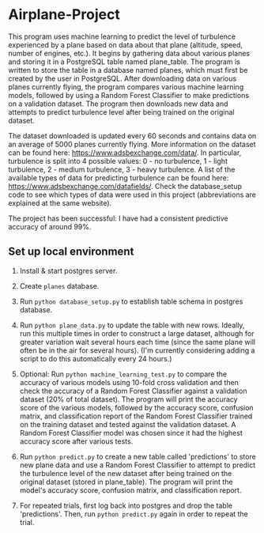 # Airplane-Project
This program uses machine learning to predict the level of turbulence experienced by a plane based on data about that plane (altitude, speed, number of engines, etc.). It begins by gathering data about various planes and storing it in a PostgreSQL table named plane_table. The program is written to store the table in a database named planes, which must first be created by the user in PostgreSQL. After downloading data on various planes currently flying, the program compares various machine learning models, followed by using a Random Forest Classifier to make predictions on a validation dataset. The program then downloads new data and attempts to predict turbulence level after being trained on the original dataset. 

The dataset downloaded is updated every 60 seconds and contains data on an average of 5000 planes currently flying. More information on the dataset can be found here: https://www.adsbexchange.com/data/. In particular, turbulence is split into 4 possible values: 0 - no turbulence, 1 - light turbulence, 2 - medium turbulence, 3 - heavy turbulence. A list of the available types of data for predicting turbulence can be found here: https://www.adsbexchange.com/datafields/. Check the database_setup code to see which types of data were used in this project (abbreviations are explained at the same website). 

The project has been successful: I have had a consistent predictive accuracy of around 99%. 

## Set up local environment 

1. Install & start postgres server.

2. Create ```planes``` database. 

3. Run ```python database_setup.py``` to establish table schema in postgres database. 

4. Run ```python plane_data.py``` to update the table with new rows. Ideally, run this multiple times in order to construct a large dataset, although for greater variation wait several hours each time (since the same plane will often be in the air for several hours). (I'm currently considering adding a script to do this automatically every 24 hours.)

5. Optional: Run ```python machine_learning_test.py``` to compare the accuracy of various models using 10-fold cross validation and then check the accuracy of a Random Forest Classifier against a validation dataset (20% of total dataset). The program will print the accuracy score of the various models, followed by the accuracy score, confusion matrix, and classification report of the Random Forest Classifier trained on the training dataset and tested against the validation dataset. A Random Forest Classifier model was chosen since it had the highest accuracy score after various tests. 

6. Run ```python predict.py``` to create a new table called 'predictions' to store new plane data and use a Random Forest Classifier to attempt to predict the turbulence level of the new dataset after being trained on the original dataset (stored in plane_table). The program will print the model's accuracy score, confusion matrix, and classification report. 

7. For repeated trials, first log back into postgres and drop the table 'predictions'. Then, run ```python predict.py``` again in order to repeat the trial. 
